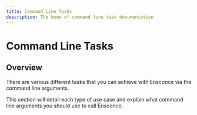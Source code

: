 ```yaml
---
title: Command Line Tasks
description: The home of command line task documentation
---
```


# Command Line Tasks

## Overview

There are various different tasks that you can achieve with Ensconce via the command line arguments.

This section will detail each type of use case and explain what command line arguments you should use to call Ensconce.

